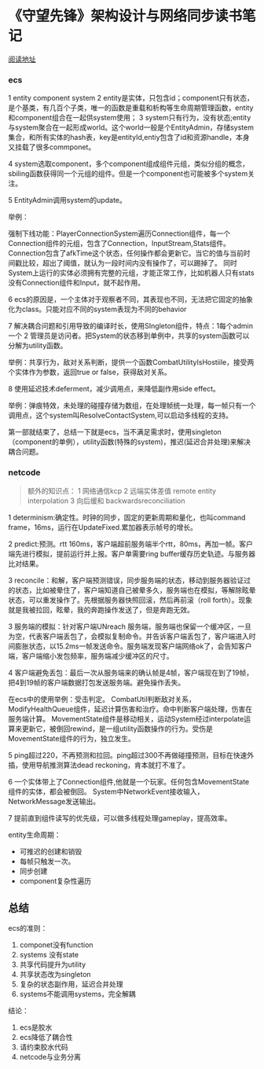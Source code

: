 # 《守望先锋》架构设计与网络同步读书笔记

[阅读地址](https://mp.weixin.qq.com/s?__biz=MzA4MDc5OTg5MA==&mid=2650592121&idx=2&sn=3ad22849eedca5f7a4ad6d97e4ef9d1f&chksm=8796c284b0e14b9265b4c86ed6726d7bd6cfa4f9fd11f88d1bb11ca00fe6b38ae31fb6564651&scene=21#wechat_redirect)

### ecs
1 entity component system
2 entity是实体，只包含id；component只有状态，是个基类，有几百个子类，唯一的函数是重载和析构等生命周期管理函数，entity和component组合在一起供system使用；
3 system只有行为，没有状态;entity与system聚合在一起形成world。这个world一般是个EntityAdmin，存储system集合，和所有实体的hash表，key是entityId,entiy包含了id和资源handle，本身又挂载了很多commponet。

4 system选取component，多个component组成组件元组，类似分组的概念，sbiling函数获得同一个元组的组件。但是一个component也可能被多个system关注。

5 EntityAdmin调用system的update。

举例：

强制下线功能：PlayerConnectionSystem遍历Connection组件，每一个Connection组件的元组，包含了Connection，InputStream,Stats组件。Connection包含了afkTime这个状态，任何操作都会更新它。当它的值与当前时间戳比较，超出了阈值，就认为一段时间内没有操作了，可以踢掉了。
同时System上运行的实体必须拥有完整的元组，才能正常工作，比如机器人只有stats没有Connection组件和Input，就不起作用。

6 ecs的原因是，一个主体对于观察者不同，其表现也不同，无法把它固定的抽象化为class。只能对应不同的system表现为不同的behavior

7 解决耦合问题和引用导致的编译时长，使用SIngleton组件，特点：1每个admin一个 2 管理员是访问者。把System的状态移到单例中，共享的system函数可以分解为utility函数。

举例：共享行为，敌对关系判断，提供一个函数CombatUtilityIsHostiile，接受两个实体作为参数，返回true or false，获得敌对关系。

8 使用延迟技术deferment，减少调用点，来降低副作用side effect。

举例：弹痕特效，未处理的碰撞存储为数组，在处理帧统一处理，每一帧只有一个调用点，这个system叫ResolveContactSystem,可以启动多线程的支持。

第一部就结束了，总结一下就是ecs，当不满足需求时，使用singleton（component的单例），utility函数(特殊的system)，推迟(延迟合并处理)来解决耦合问题。

### netcode
>额外的知识点：
>1 网络通信kcp
>2 远端实体差值 remote entity interpolation
>3 向后缓和 backwardsreconciliation

1 determinism:确定性。时钟的同步，固定的更新周期和量化，也叫command frame，16ms，运行在UpdateFixed.累加器表示帧号的增长。

2 predict:预测。rtt 160ms，客户端超前服务端半个rtt，80ms，再加一帧。客户端先进行模拟，提前运行并上报。客户单需要ring buffer缓存历史轨迹。与服务器比对结果。

3 reconcile：和解，客户端预测错误，同步服务端的状态，移动到服务器验证过的状态，比如被晕住了，客户端知道自己被晕多久，服务端也在模拟，等解除眩晕状态，可以重发操作了。先根据服务器快照回滚，然后再前滚（roll forth）。现象就是我被拉回，眩晕，我的奔跑操作发送了，但是奔跑无效。

3 服务端的模拟：针对客户端UNreach 服务端，服务端也保留一个缓冲区，一旦为空，代表客户端丢包了，会模拟复制命令。并告诉客户端丢包了，客户端进入时间膨胀状态，以15.2ms一帧发送命令。服务端发现客户端网络ok了，会告知客户端，客户端缩小发包频率，服务端减少缓冲区的尺寸。

4 客户端避免丢包：最后一次从服务端来的确认帧是4帧，客户端现在到了19帧，把4到19帧的客户端数据打包发送服务端。避免操作丢失。

在ecs中的使用举例：受击判定。
CombatUtil判断敌对关系，
ModifyHealthQueue组件，延迟计算伤害和治疗。命中判断客户端处理，伤害在服务端计算。
MovementState组件是移动相关，运动System经过interpolate运算来更新它，被倒回rewind，是一组utility函数操作的行为。受伤是MovementState组件的行为，独立发生。

5 ping超过220，不再预测和拉回。ping超过300不再做碰撞预测，目标在快速外插，使用导航推测算法dead reckoning，肯本就打不准了。

6 一个实体带上了Connection组件,他就是一个玩家。任何包含MovementState组件的实体，都会被倒回。
System中NetworkEvent接收输入，NetworkMessage发送输出。

7 提前直到组件读写的优先级，可以做多线程处理gameplay，提高效率。

entity生命周期：

* 可推迟的创建和销毁
* 每帧只触发一次。
* 同步创建
* component复杂性遍历


## 总结

ecs的准则：

1. componet没有function
2. systems 没有state
3. 共享代码提升为utility
4. 共享状态改为singleton
5. 复杂的状态副作用，延迟合并处理
6. systems不能调用systems，完全解耦


结论：

1. ecs是胶水
2. ecs降低了耦合性
3. 请约束胶水代码
4. netcode与业务分离